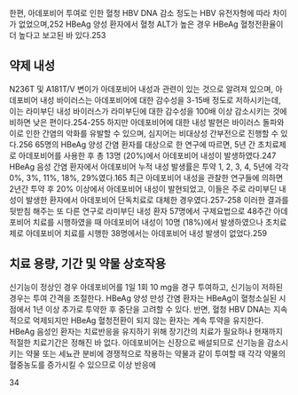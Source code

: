 한편, 아데포비어 투여로 인한 혈청 HBV DNA 감소 정도는 HBV 유전자형에 따라 차이가 없었으며,252 HBeAg 양성 환자에서 혈청 ALT가 높은 경우 HBeAg 혈청전환율이 더 높다고 보고된 바 있다.253

## 약제 내성
N236T 및 A181T/V 변이가 아데포비어 내성과 관련이 있는 것으로 알려져 있으며, 아데포비어 내성 바이러스는 아데포비어에 대한 감수성을 3-15배 정도로 저하시키는데, 이는 라미부딘 내성 바이러스가 라미부딘에 대한 감수성을 100배 이상 감소시키는 것에 비하면 낮은 편이다.254-255 하지만 아데포비어에 대한 내성 발현은 바이러스 돌파와 이로 인한 간염의 악화를 유발할 수 있으며, 심지어는 비대상성 간부전으로 진행할 수 있다.256
65명의 HBeAg 양성 간염 환자를 대상으로 한 연구에 따르면, 5년 간 초치료제로 아데포비어를 사용한 후 총 13명 (20%)에서 아데포비어 내성이 발생하였다.247 HBeAg 음성 간염 환자에서 아데포비어 누적 내성 발생률은 투약 1, 2, 3, 4, 5년에 각각 0%, 3%, 11%, 18%, 29%였다.165
최근 아데포비어 내성을 관찰한 연구들에 의하면 2년간 투약 후 20% 이상에서 아데포비어 내성이 발현되었고, 이들은 주로 라미부딘 내성이 발생한 환자에서 아데포비어 단독치료로 대체한 경우였다.257-258 이러한 결과를 뒷받침 해주는 또 다른 연구로 라미부딘 내성 환자 57명에서 구제요법으로 48주간 아데포비어 치료를 시행하였을 때 아데포비어 내성이 10명 (18%)에서 발생하였으나 초치료제로 아데포비어 치료를 시행한 38명에서는 아데포비어 내성 발생이 없었다.259

## 치료 용량, 기간 및 약물 상호작용
신기능이 정상인 경우 아데포비어를 1일 1회 10 mg을 경구 투여하고, 신기능이 저하된 경우는 투여 간격을 조절한다. HBeAg 양성 만성 간염 환자는 HBeAg이 혈청소실된 시점에서 1년 이상 추가로 투약한 후 중단을 고려할 수 있다. 반면, 혈청 HBV DNA는 지속적으로 억제되지만 HBeAg 혈청전환이 되지 않는 환자는 계속 투약을 유지한다. HBeAg 음성인 환자는 치료반응을 유지하기 위해 장기간의 치료가 필요하나 현재까지 적절한 치료기간은 정해진 바 없다.
아데포비어는 신장으로 배설되므로 신기능을 감소시키는 약물 또는 세뇨관 분비에 경쟁적으로 작용하는 약물과 같이 투여할 때 각각 약물의 혈중농도를 증가시킬 수 있으므로 이상 반응에

<PAGE>34